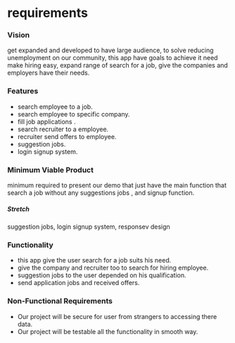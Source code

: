 # requirements

### Vision
get expanded and developed to have large audience, to solve reducing unemployment on our community, this app have goals to  achieve it need make hiring easy, expand range of search for a job, give the companies and employers have their needs.

### Features
- search employee to a job.
- search employee to specific company.
- fill job applications .
- search recruiter to a employee.
- recruiter send offers to employee.
- suggestion jobs.
- login signup system.

### Minimum Viable Product
minimum required to present our demo that just have the main function that search a job without any suggestions jobs , and signup function.
##### Stretch 
suggestion jobs, login signup system, responsev design 

### Functionality 
- this app give the user search for a job suits his need.
- give the company and recruiter too to search for hiring employee.
- suggestion jobs to the user depended on his qualification.
- send application jobs and received offers.

### Non-Functional Requirements 
- Our project will be  secure for user from strangers to accessing there data.
- Our project will be testable all the functionality in smooth way.